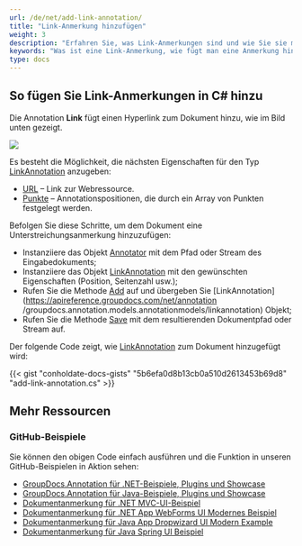 ```yaml
---
url: /de/net/add-link-annotation/
title: "Link-Anmerkung hinzufügen"
weight: 3
description: "Erfahren Sie, was Link-Anmerkungen sind und wie Sie sie mithilfe der GroupDocs.Annotation-API, die Teil von Conholdate.Total für .NET ist, programmgesteuert zu einem Dokument hinzufügen."
keywords: "Was ist eine Link-Anmerkung, wie fügt man eine Anmerkung hinzu, fügt eine Link-Anmerkung hinzu"
type: docs
---
```


## So fügen Sie Link-Anmerkungen in C# hinzu

Die Annotation **Link** fügt einen Hyperlink zum Dokument hinzu, wie im Bild unten gezeigt.

![](annotation/net/images/add-link-annotation.png)

Es besteht die Möglichkeit, die nächsten Eigenschaften für den Typ [LinkAnnotation](https://apireference.groupdocs.com/net/annotation/groupdocs.annotation.models.annotationmodels/linkannotation) anzugeben:

* [URL](https://apireference.groupdocs.com/annotation/net/groupdocs.annotation.models.annotationmodels/linkannotation/properties/url) – Link zur Webressource.
* [Punkte](https://apireference.groupdocs.com/annotation/net/groupdocs.annotation.models.annotationmodels/linkannotation/properties/points) – Annotationspositionen, die durch ein Array von Punkten festgelegt werden.
    



Befolgen Sie diese Schritte, um dem Dokument eine Unterstreichungsanmerkung hinzuzufügen:

* Instanziiere das Objekt [Annotator](https://apireference.groupdocs.com/net/annotation/groupdocs.annotation/annotator) mit dem Pfad oder Stream des Eingabedokuments;
* Instanziiere das Objekt [LinkAnnotation](https://apireference.groupdocs.com/net/annotation/groupdocs.annotation.models.annotationmodels/linkannotation) mit den gewünschten Eigenschaften (Position, Seitenzahl usw.);
* Rufen Sie die Methode [Add](https://apireference.groupdocs.com/net/annotation/groupdocs.annotation/annotator/methods/add) auf und übergeben Sie [LinkAnnotation](https://apireference.groupdocs.com/net/annotation /groupdocs.annotation.models.annotationmodels/linkannotation) Objekt;
* Rufen Sie die Methode [Save](https://apireference.groupdocs.com/net/annotation/groupdocs.annotation/annotator/methods/save/index) mit dem resultierenden Dokumentpfad oder Stream auf.

Der folgende Code zeigt, wie [LinkAnnotation](https://apireference.groupdocs.com/net/annotation/groupdocs.annotation.models.annotationmodels/linkannotation) zum Dokument hinzugefügt wird:


{{< gist "conholdate-docs-gists" "5b6efa0d8b13cb0a510d2613453b69d8" "add-link-annotation.cs" >}}

## Mehr Ressourcen
### GitHub-Beispiele
Sie können den obigen Code einfach ausführen und die Funktion in unseren GitHub-Beispielen in Aktion sehen:

* [GroupDocs.Annotation für .NET-Beispiele, Plugins und Showcase](https://github.com/groupdocs-annotation/GroupDocs.Annotation-for-.NET)
* [GroupDocs.Annotation für Java-Beispiele, Plugins und Showcase](https://github.com/groupdocs-annotation/GroupDocs.Annotation-for-Java)
* [Dokumentanmerkung für .NET MVC-UI-Beispiel](https://github.com/groupdocs-annotation/GroupDocs.Annotation-for-.NET-MVC)
* [Dokumentanmerkung für .NET App WebForms UI Modernes Beispiel](https://github.com/groupdocs-annotation/GroupDocs.Annotation-for-.NET-WebForms)
* [Dokumentanmerkung für Java App Dropwizard UI Modern Example](https://github.com/groupdocs-annotation/GroupDocs.Annotation-for-Java-Dropwizard)
* [Dokumentanmerkung für Java Spring UI Beispiel](https://github.com/groupdocs-annotation/GroupDocs.Annotation-for-Java-Spring)
    





